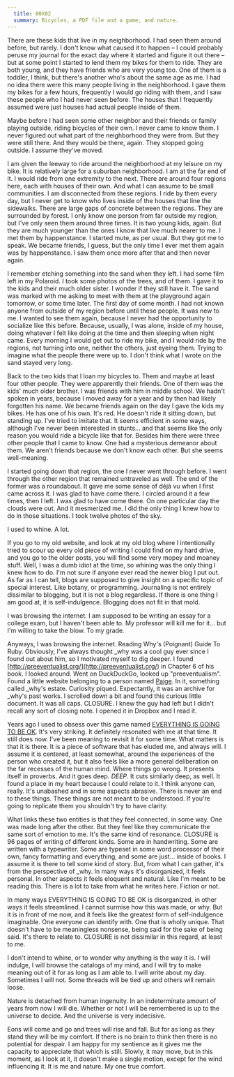 ```yaml
---
  title: 00X02
  summary: Bicycles, a PDF file and a game, and nature.
---
```

There are these kids that live in my neighborhood. I had seen them around before, but rarely. I don't know what caused it to happen &ndash; I could probably peruse my journal for the exact day where it started and figure it out there &ndash; but at some point I started to lend them my bikes for them to ride. They are both young, and they have friends who are very young too. One of them is a toddler, I think, but there's another who's about the same age as me. I had no idea there were this many people living in the neighborhood. I gave them my bikes for a few hours, frequently I would go riding with them, and I saw these people who I had never seen before. The houses that I frequently assumed were just houses had actual people inside of them.

Maybe before I had seen some other neighbor and their friends or family playing outside, riding bicycles of their own. I never came to know them. I never figured out what part of the neighborhood they were from. But they were still there. And they would be there, again. They stopped going outside. I assume they've moved.

I am given the leeway to ride around the neighborhood at my leisure on my bike. It is relatively large for a suburban neighborhood. I am at the far end of it. I would ride from one extremity to the next. There are around four regions here, each with houses of their own. And what I can assume to be small communities. I am disconnected from these regions. I ride by them every day, but I never get to know who lives inside of the houses that line the sidewalks. There are large gaps of concrete between the regions. They are surrounded by forest. I only know one person from far outside my region, but I've only seen them around three times. It is two young kids, again. But they are much younger than the ones I know that live much nearer to me. I met them by happenstance. I started mute, as per usual. But they got me to speak. We became friends, I guess, but the only time I ever met them again was by happenstance. I saw them once more after that and then never again.

I remember etching something into the sand when they left. I had some film left in my Polaroid. I took some photos of the trees, and of them. I gave it to the kids and their much older sister. I wonder if they still have it. The sand was marked with me asking to meet with them at the playground again tomorrow, or some time later. The first day of some month. I had not known anyone from outside of my region before until these people. It was new to me. I wanted to see them again, because I never had the opportunity to socialize like this before. Because, usually, I was alone, inside of my house, doing whatever I felt like doing at the time and then sleeping when night came. Every morning I would get out to ride my bike, and I would ride by the regions, not turning into one, neither the others, just eyeing them. Trying to imagine what the people there were up to. I don't think what I wrote on the sand stayed very long.

Back to the two kids that I loan my bicycles to. Them and maybe at least four other people. They were apparently their friends. One of them was the kids' much older brother. I was friends with him in middle school. We hadn't spoken in years, because I moved away for a year and by then had likely forgotten his name. We became friends again on the day I gave the kids my bikes. He has one of his own. It's red. He doesn't ride it sitting down, but standing up. I've tried to imitate that. It seems efficient in some ways, although I've never been interested in stunts... and that seems like the only reason you would ride a bicycle like that for. Besides him there were three other people that I came to know. One had a mysterious demeanor about them. We aren't friends because we don't know each other. But she seems well-meaning.

I started going down that region, the one I never went through before. I went through the other region that remained untraveled as well. The end of the former was a roundabout. It gave me some sense of d&eacute;j&agrave; vu when I first came across it. I was glad to have come there. I circled around it a few times, then I left. I was glad to have come there. On one particular day the clouds were out. And it mesmerized me. I did the only thing I knew how to do in those situations. I took twelve photos of the sky.

I used to whine. A lot.

If you go to my old website, and look at my old blog where I intentionally tried to scour up every old piece of writing I could find on my hard drive, and you go to the older posts, you will find some very mopey and moaney stuff. Well, I was a dumb idiot at the time, so whining was the only thing I knew how to do. I'm not sure if anyone ever read the newer blog I put out. As far as I can tell, blogs are supposed to give insight on a specific topic of special interest. Like botany, or programming. Journaling is not entirely dissimilar to blogging, but it is not a blog regardless. If there is one thing I am good at, it is self-indulgence. Blogging does not fit in that mold.

I was browsing the internet. I am supposed to be writing an essay for a college exam, but I haven't been able to. My professor will kill me for it... but I'm willing to take the blow. To my grade.

Anyways, I was browsing the internet. Reading Why's (Poignant) Guide To Ruby. Obviously, I've always thought _why was a cool guy ever since I found out about him, so I motivated myself to dig deeper. I found [http://preeventualist.org/](http://preeventualist.org/) in Chapter 6 of his book. I looked around. Went on DuckDuckGo, looked up "preeventualism". Found a little website belonging to a person named [Paige](https://viewsourcecode.org/). In it, something called _why's estate. Curiosity piqued. Expectantly, it was an archive for _why's past works. I scrolled down a bit and found this curious little document. It was all caps. CLOSURE. I knew the guy had left but I didn't recall any sort of closing note. I opened it in Dropbox and I read it.

Years ago I used to obsess over this game named [EVERYTHING IS GOING TO BE OK](https://alienmelon.itch.io/everything-is-going-to-be-ok). It's very striking. It definitely resonated with me at that time. It still does now. I've been meaning to revisit it for some time. What matters is that it is there. It is a piece of software that has eluded me, and always will. I assume it is centered, at least somewhat, around the experiences of the person who created it, but it also feels like a more general deliberation on the far recesses of the human mind. Where things go wrong. It presents itself in proverbs. And it goes deep. *DEEP*. It cuts similarly deep, as well. It found a place in my heart because I could relate to it. I think anyone can, really. It's unabashed and in some aspects abrasive. There is never an end to these things. These things are not meant to be understood. If you're going to replicate them you shouldn't try to have clarity.

What links these two entities is that they feel connected, in some way. One was made long after the other. But they feel like they communicate the same sort of emotion to me. It's the same kind of resonance. CLOSURE is 96 pages of writing of different kinds. Some are in handwriting. Some are written with a typewriter. Some are typeset in some word processor of their own, fancy formatting and everything, and some are just... inside of books. I assume it is there to tell some kind of story. But, from what I can gather, it's from the perspective of _why. In many ways it's disorganized, it feels personal. In other aspects it feels eloquent and natural. Like I'm meant to be reading this. There is a lot to take from what he writes here. Fiction or not.

In many ways EVERYTHING IS GOING TO BE OK is disorganized, in other ways it feels streamlined. I cannot surmise how this was made, or why. But it is in front of me now, and it feels like the greatest form of self-indulgence imaginable. One everyone can identify with. One that is wholly unique. That doesn't have to be meaningless nonsense, being said for the sake of being said. It's there to relate to. CLOSURE is not dissimilar in this regard, at least to me.

I don't intend to whine, or to wonder why anything is the way it is. I will indulge, I will browse the catalogs of my mind, and I will try to make meaning out of it for as long as I am able to. I will write about my day. Sometimes I will not. Some threads will be tied up and others will remain loose.

Nature is detached from human ingenuity. In an indeterminate amount of years from now I will die. Whether or not I will be remembered is up to the universe to decide. And the universe is very indecisive.

Eons will come and go and trees will rise and fall. But for as long as they stand they will be my comfort. If there is no brain to think then there is no potential for despair. I am happy for my sentience as it gives me the capacity to appreciate that which is still. Slowly, it may move, but in this moment, as I look at it, it doesn't make a single motion, except for the wind influencing it. It is me and nature. My one true comfort.
